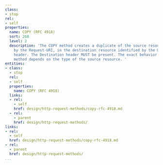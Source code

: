 ```yaml
---
class:
- stop
rel:
- self
properties:
  name: COPY (RFC 4918)
  sort: 268
  level: 2
  description: 'The COPY method creates a duplicate of the source resource identified
    by the Request-URI, in the destination resource identified by the URI in the Destination
    header. The Destination header MUST be present. The exact behavior of the COPY
    method depends on the type of the source resource. '
entities:
- class:
  - stop
  rel:
  - self
  properties:
    name: COPY (RFC 4918)
  links:
  - rel:
    - self
    href: design/http-request-methods/copy-rfc-4918.md
  - rel:
    - parent
    href: design/http-request-methods/
links:
- rel:
  - self
  href: design/http-request-methods/copy-rfc-4918.md
- rel:
  - parent
  href: design/http-request-methods/
...
```


